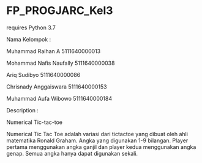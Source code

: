 # FP_PROGJARC_Kel3

requires Python 3.7



Nama Kelompok : 

Muhammad Raihan A       5111640000013

Mohammad Nafis Naufally 5111640000038

Ariq Sudibyo            5111640000086

Chrisnady Anggaiswara   5111640000153

Muhammad Aufa Wibowo    5111640000184


Description :

Numerical Tic-tac-toe

Numerical Tic Tac Toe adalah variasi dari tictactoe yang dibuat oleh ahli matematika Ronald Graham. Angka yang digunakan 1-9 bilangan. Player pertama menggunakan angka ganjil dan player kedua menggunakan angka genap. Semua angka hanya dapat digunakan sekali.
